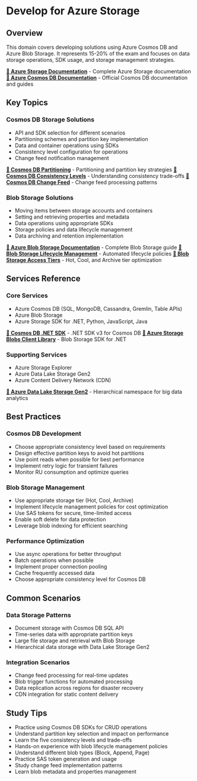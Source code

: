 # Develop for Azure Storage

## Overview
This domain covers developing solutions using Azure Cosmos DB and Azure Blob Storage. It represents 15-20% of the exam and focuses on data storage operations, SDK usage, and storage management strategies.

**[📖 Azure Storage Documentation](https://learn.microsoft.com/en-us/azure/storage/)** - Complete Azure Storage documentation
**[📖 Azure Cosmos DB Documentation](https://learn.microsoft.com/en-us/azure/cosmos-db/)** - Official Cosmos DB documentation and guides

## Key Topics

### Cosmos DB Storage Solutions
- API and SDK selection for different scenarios
- Partitioning schemes and partition key implementation
- Data and container operations using SDKs
- Consistency level configuration for operations
- Change feed notification management

**[📖 Cosmos DB Partitioning](https://learn.microsoft.com/en-us/azure/cosmos-db/partitioning-overview)** - Partitioning and partition key strategies
**[📖 Cosmos DB Consistency Levels](https://learn.microsoft.com/en-us/azure/cosmos-db/consistency-levels)** - Understanding consistency trade-offs
**[📖 Cosmos DB Change Feed](https://learn.microsoft.com/en-us/azure/cosmos-db/change-feed)** - Change feed processing patterns

### Blob Storage Solutions
- Moving items between storage accounts and containers
- Setting and retrieving properties and metadata
- Data operations using appropriate SDKs
- Storage policies and data lifecycle management
- Data archiving and retention implementation

**[📖 Azure Blob Storage Documentation](https://learn.microsoft.com/en-us/azure/storage/blobs/)** - Complete Blob Storage guide
**[📖 Blob Storage Lifecycle Management](https://learn.microsoft.com/en-us/azure/storage/blobs/lifecycle-management-overview)** - Automated lifecycle policies
**[📖 Blob Storage Access Tiers](https://learn.microsoft.com/en-us/azure/storage/blobs/access-tiers-overview)** - Hot, Cool, and Archive tier optimization

## Services Reference

### Core Services
- Azure Cosmos DB (SQL, MongoDB, Cassandra, Gremlin, Table APIs)
- Azure Blob Storage
- Azure Storage SDK for .NET, Python, JavaScript, Java

**[📖 Cosmos DB .NET SDK](https://learn.microsoft.com/en-us/azure/cosmos-db/nosql/sdk-dotnet-v3)** - .NET SDK v3 for Cosmos DB
**[📖 Azure Storage Blobs Client Library](https://learn.microsoft.com/en-us/dotnet/api/overview/azure/storage.blobs-readme)** - Blob Storage SDK for .NET

### Supporting Services
- Azure Storage Explorer
- Azure Data Lake Storage Gen2
- Azure Content Delivery Network (CDN)

**[📖 Azure Data Lake Storage Gen2](https://learn.microsoft.com/en-us/azure/storage/blobs/data-lake-storage-introduction)** - Hierarchical namespace for big data analytics

## Best Practices

### Cosmos DB Development
- Choose appropriate consistency level based on requirements
- Design effective partition keys to avoid hot partitions
- Use point reads when possible for best performance
- Implement retry logic for transient failures
- Monitor RU consumption and optimize queries

### Blob Storage Management
- Use appropriate storage tier (Hot, Cool, Archive)
- Implement lifecycle management policies for cost optimization
- Use SAS tokens for secure, time-limited access
- Enable soft delete for data protection
- Leverage blob indexing for efficient searching

### Performance Optimization
- Use async operations for better throughput
- Batch operations when possible
- Implement proper connection pooling
- Cache frequently accessed data
- Choose appropriate consistency level for Cosmos DB

## Common Scenarios

### Data Storage Patterns
- Document storage with Cosmos DB SQL API
- Time-series data with appropriate partition keys
- Large file storage and retrieval with Blob Storage
- Hierarchical data storage with Data Lake Storage Gen2

### Integration Scenarios
- Change feed processing for real-time updates
- Blob trigger functions for automated processing
- Data replication across regions for disaster recovery
- CDN integration for static content delivery

## Study Tips

- Practice using Cosmos DB SDKs for CRUD operations
- Understand partition key selection and impact on performance
- Learn the five consistency levels and trade-offs
- Hands-on experience with blob lifecycle management policies
- Understand different blob types (Block, Append, Page)
- Practice SAS token generation and usage
- Study change feed implementation patterns
- Learn blob metadata and properties management
